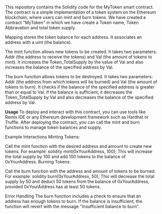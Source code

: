 This repository contains the Solidity code for the MyToken smart contract.
The contract is a simple implementation of a token system on the Ethereum blockchain, where users can mint and burn tokens.
We have created a contract "MyToken" in which we have create a Token name, Token Abbravation and total token supply.

Mapping stores the token balance for each address. It associates an address with a uint (the balance).

The mint function allows new tokens to be created.
It takes two parameters: Addr (the address to receive the tokens) and Val (the amount of tokens to mint).
It increases the Token_TotalSupply by the value of Val and also increases the balance of the specified address by Val.

The burn function allows tokens to be destroyed.
It takes two parameters: Addr (the address from which tokens will be burned) and Val (the amount of tokens to burn).
It checks if the balance of the specified address is greater than or equal to Val.
If the balance is sufficient, it decreases the Token_TotalSupply by Val and also decreases the balance of the specified address by Val.

**Usage**
To deploy and interact with this contract, you can use tools like Remix IDE or any Ethereum development framework such as Hardhat or Truffle. After deploying the contract, you can call the mint and burn functions to manage token balances and supply.

Example Interactions
Minting Tokens:

Call the mint function with the desired address and amount to create new tokens.
For example:
solidity
mint(0xYourAddress, 100);
This will increase the total supply by 100 and add 100 tokens to the balance of 0xYourAddress.
Burning Tokens:

Call the burn function with the address and amount of tokens to be burned. 
For example:
solidity
burn(0xYourAddress, 50);
This will decrease the total supply by 50 and deduct 50 tokens from the balance of 0xYourAddress, provided 0xYourAddress has at least 50 tokens.

Error Handling
The burn function includes a check to ensure that an address has enough tokens to burn. If the balance is insufficient, the function will revert with the message "Insufficient balance to burn".
